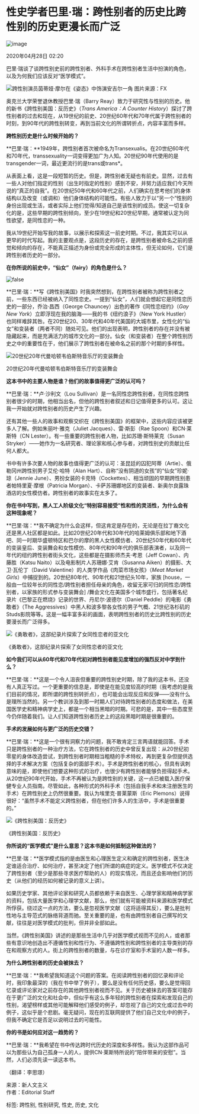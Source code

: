 # 性史学者巴里·瑞：跨性别者的历史比跨性别的历史更漫长而广泛

![image](https://img3.jiemian.com/101/original/20200427/158795273277859500_a300x300.jpg)

2020年04月28日 02:20

巴里·瑞谈了谈跨性别史前的跨性别者、外科手术在跨性别者生活中扮演的角色，以及为何我们应该反对“医学模式”。

![跨性别演员茵蒂娅·摩尔在《姿态》中饰演安吉尔一角 图片来源：FX](https://img3.jiemian.com/101/original/20200427/158795273277859500_a640x364.jpg)

奥克兰大学荣誉退休教授巴里·瑞（Barry Reay）致力于研究性与性别的历史。他的新书《跨性别美国：反历史》（_Trans America：A Counter History_）探讨了跨性别者的过去和现在，从19世纪的前史、20世纪60年代和70年代属于跨性别者的时刻，到90年代的跨性别转变，再到当前文化的所谓转折点，内容丰富而多样。

**跨性别历史是什么时候开始的？**

**巴里·瑞：**1949年，跨性别者首次被命名为Transexualis。在20世纪60年代和70年代，transsexuality一词变得更加广为人知。20世纪90年代使用的是transgender一词，最近更流行的是trans或trans\*。

从表面上看，这是一段短暂的历史。但是，跨性别者无疑也有前史。显然，过去有一些人对他们指定的性别（出生时指定的性别）感到不安，并努力适应我们今天所说的“真正的自我”。在20世纪50年代和60年代之前，人们确实在思考他们的身体结构以及改变（或调和）他们身体结构的可能性。有些人致力于以“另一个”性别的身份出现或生活，或者实际上他们觉得/知道自己是该性别的成员。使这一切复杂化的是，这些早期的跨性别倾向，至少在19世纪和20世纪早期，通常被认定为同性欲望，是同性恋的一种。

我从19世纪开始写我的故事，以展示和探索这一前史时期。不过，我其实可以从更早的时代写起。我的主要观点是，这段历史的存在，是跨性别者被命名之前的感觉和倾向的存在，不能真正描述为身份或完全形成的主体性，但无论如何，它们是跨性别者历史的一部分。

**在你所说的前史中，“仙女”（fairy）的角色是什么？**

![false](https://img3.jiemian.com/101/original/20200427/158795273277859500_a320xH.jpg)

**巴里·瑞：**写《跨性别美国》时我突然想到，在跨性别者被称为跨性别者之前，一些东西已经被纳入了同性恋史。一提到“仙女”，人们就会想起它是同性恋历史的一部分，乔治·昌西（George Chauncey）出色的著作《同性恋纽约》（_Gay New York_）立即浮现在我的脑海——我的书《纽约浪子》（New York Hustler）也同样难辞其咎。在20世纪20、30年代和40年代美国的大城市里，女性化的“仙女”和变装者（两者不同）随处可见。他们的出现表明，跨性别者的存在并没有被隐藏起来，而是充满活力的城市文化的一部分。仙女（和变装者）在整个跨性别历史之中的重要性在于，他们展示了跨性别者在被命名之前的那个时期的多样性。

![20世纪20年代曼哈顿韦伯斯特音乐厅的变装舞会](https://img1.jiemian.com/jiemian/original/20200427/158795180825062700_a700xH.jpg)

20世纪20年代曼哈顿韦伯斯特音乐厅的变装舞会

**这本书中的主要人物是谁？他们的故事值得更广泛的认可吗？**

**巴里·瑞：**卢·沙利文（Lou Sullivan）是一名同性恋跨性别者，在同性恋跨性别者很少的时期，他相当出名，但他的跨性别者叙述和日记值得更多的认可。这让我一开始就对跨性别者的历史产生了兴趣。

还有其他一些人的故事和观察交织在《跨性别美国》的框架中，这些内容应该被更多人了解。例如朱丽叶·雅克（Juliet Jacques）、雷·斯彭（Rae Spoon）和CN·莱斯特（CN Lester）。有一些重要的跨性别者人物，比如苏珊·斯特莱克（Susan Stryker）——她作为一名研究者、理论家和核心参与者，对跨性别史的贡献比任何人都大。

书中有许多次要人物的故事也值得更广泛的认可：圣昆廷的囚犯阿蒂（Artie）、俄勒冈州跨性别男子艾伦·哈特（Alan Hart）、自称“没有阴道的女孩”的“仙女”珍妮·琼（Jennie June）、男扮女装的卡克特（Cockettes）、相当顽固的早期跨性别患者帕特里夏·摩根（Patricia Morgan）、卡萨苏珊娜地区的变装者、新奥尔良露珠酒店的女性模仿者。跨性别者的故事实在太多了。

**你在书中写到，黑人工人阶级文化“特别容易接受”性和性的灵活性，为什么会有这种现象呢？**

**巴里·瑞：**我不确定为什么会这样，但这肯定是存在的，无论是在拉丁裔文化还是黑人社区都是如此。比如20世纪20年代和30年代的哈莱姆俱乐部和地下酒吧、同一时期华盛顿特区和巴尔的摩的黑人女性模仿者、20世纪50年代和60年代的变装皇后、变装舞会和女性模仿、80年代和90年代的俱乐部表演者，以及同一年代的纽约跨性别者街头文化，这些都是在摄影师杰夫·考恩（Jeff Cowan）、内藤胜（Katsu Naito）以及电影制片人苏珊娜·艾肯（Susanna Aiken）的摄影、大卫·瓦伦丁（David Valentine）的人类学作品《肉菜市场女孩》（_Meat Market Girls_）中捕捉到的。20世纪80年代、90年代和21世纪头10年，家族 \[house，一般由一位较年长的同性恋/跨性别者担任母亲的角色，收留无家可归的同性恋/跨性别者，以家族的形式参与变装舞会\] /舞会文化在美国多个城市盛行，包括著名纪录片《巴黎正在燃烧》记录的世界、丹尼尔·波德尔（Daniel Peddle）的电影《勇敢者》（The Aggressives）中黑人和波多黎各女性的男子气概、21世纪洛杉矶的Studs影院等等。这是一幅丰富多彩的画面，表明跨性别者的历史比跨性别的历史要漫长而广泛得多。

![《勇敢者》，这部纪录片探索了女同性恋者的亚文化](https://img1.jiemian.com/jiemian/original/20200427/158795183227120700_a700xH.jpg)

《勇敢者》，这部纪录片探索了女同性恋者的亚文化

**如今我们可以从60年代和70年代初对跨性别者能见度增加的强烈反对中学到什么？**

**巴里·瑞：**这是一个令人沮丧但重要的跨性别史时期，除了我的这本书，还没有人真正写过。一个更重要的信息是，即使是在能见度较高的时期（我考虑的是我们目前的情况，即所谓的跨性别转折点），也可能会出现反应和反弹——没有什么是理所当然的。另一个教训涉及到那一时期人们对待跨性别者的态度和做法，在美国医学史和精神病学史上，都是一个相当黑暗的时期。可悲的是，其中一些态度至今仍伴随着我们。让人们知道跨性别者历史上的这段黑暗时期是很重要的。

**手术的发展如何与更广泛的历史交错？**

**巴里·瑞：**这是一个很有洞察力的问题，我不敢肯定三言两语就能回答。手术只是跨性别者的一种治疗方法，它在跨性别者的历史中曾反复出现：从20世纪初零星的身体改造尝试，到跨性别者时期相当粗糙的手术特权，再到更复杂但提供选择的手术解决方案（包括复杂的面部手术）。手术是跨性别者的核心，但具有讽刺意味的是，即使他们想要这种形式的治疗，也很少有跨性别者能够负担得起手术。从20世纪90年代开始，手术不再被认为是跨性别的关键，这一点已被载入医疗保健专业人员指南。尽管如此，各种形式的外科手术（包括自我手术和未注册医生的手术）在跨性别史上仍然很重要。我认为埃里克·普莱蒙斯（Eric Plemons）说得很好：“虽然手术不能定义跨性别者，但在他们许多人的生活中，手术是很重要的。”

![《跨性别美国：反历史》](https://img3.jiemian.com/101/original/20200427/158795178931022700_a700xH.jpg)

《跨性别美国：反历史》

**你所说的“医学模式”是什么意思？这本书是如何抵制这种做法的？**

**巴里·瑞：**医学模式指的是由医生和心理医生定义和确定的跨性别者，医生决定谁适合治疗、如何治疗，甚至决定了他们所谓的病症的定义。医学模式不仅决定了跨性别者（至少是那些寻求医疗帮助的人）的现实情况，而且还会影响他们的历史（从他们的经历如何被记录的意义上讲）。

如果历史学家、其他评论家和研究人员都依赖于来自医生、心理学家和精神病学家的资料，包括大量医学和心理学文献，那么，他们就有可能被资料来源和医学模式所俘获。绕过这一点的方法，要么是忽视医学文献（这将适得其反），要么是批判性地与主导范式的脉络背道而驰。至关重要的是，也有由跨性别者自己撰写的文献，往往是对医学模式的批判，但并非全部如此。

当然，《跨性别美国》讲述的是那些生活中几乎对医学模式视而不见的人，或者那些有意识地创造出不遵循性别和性行为、不遵循跨性别和跨性别者的主导类别的存在和观察方式的人。街上的跨性别者的数量，与在诊疗室和手术室的人数一样多。

**为什么跨性别者的历史会被抹去？**

**巴里·瑞：**我希望我知道这个问题的答案。在阅读跨性别者的回忆录和评论时，我印象最深的（我在书中举了例子），要么是没有任何历史感，要么是觉得回忆录或评论家对之前存在的其他跨性别者视而不见。关于历史被抹去的答案可能存在于更广泛的文化和社会中，但似乎有这么多年轻的跨性别者在探索和发现自己的性别，渴望榜样或其他可能解释他们感受的例子，却忽视了自己的文化或过去中的例子，这似乎是个悲剧。毫无疑问，现在的互联网提供了他们自己文化中的例子，但我不确定它是否足以说明过去的可能性。

**你的书是如何应对这一趋势的？**

**巴里·瑞：**我希望在书中传达跨时代历史的深度和多样性。我认为这部作品可以为那些认为自己孤身一人的人，提供CN·莱斯特所说的“陪伴带来的安慰”。当然，人们必须先读一读这本书。

（翻译：李思璟）

来源：新人文主义  
作者：Editorial Staff 

标签: 跨性别, 性别研究, 性史, 历史, 文化